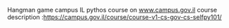 Hangman game 
campus IL pythos course on www.campus.gov.il
course description :https://campus.gov.il/course/course-v1-cs-gov-cs-selfpy101/
